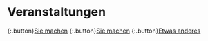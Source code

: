 <link rel="stylesheet" href="/Buchstadt-Leipzig/css/style.css">

# Veranstaltungen

{:.button}[Sie machen](z_lb.html)
{:.button}[Sie machen](z_hb.html)
{:.button}[Etwas anderes](z_ak.html)
